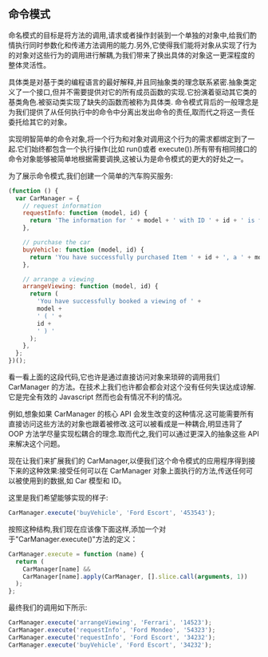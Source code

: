 ## 命令模式

命名模式的目标是将方法的调用,请求或者操作封装到一个单独的对象中,给我们酌情执行同时参数化和传递方法调用的能力.另外,它使得我们能将对象从实现了行为的对象对这些行为的调用进行解耦,为我们带来了换出具体的对象这一更深程度的整体灵活性。

具体类是对基于类的编程语言的最好解释,并且同抽象类的理念联系紧密.抽象类定义了一个接口,但并不需要提供对它的所有成员函数的实现.它扮演着驱动其它类的基类角色.被驱动类实现了缺失的函数而被称为具体类. 命令模式背后的一般理念是为我们提供了从任何执行中的命令中分离出发出命令的责任,取而代之将这一责任委托给其它的对象。

实现明智简单的命令对象,将一个行为和对象对调用这个行为的需求都绑定到了一起.它们始终都包含一个执行操作(比如 run()或者 execute()).所有带有相同接口的命令对象能够被简单地根据需要调换,这被认为是命令模式的更大的好处之一。

为了展示命令模式,我们创建一个简单的汽车购买服务:

```javascript
(function () {
  var CarManager = {
    // request information
    requestInfo: function (model, id) {
      return 'The information for ' + model + ' with ID ' + id + ' is foobar';
    },

    // purchase the car
    buyVehicle: function (model, id) {
      return 'You have successfully purchased Item ' + id + ', a ' + model;
    },

    // arrange a viewing
    arrangeViewing: function (model, id) {
      return (
        'You have successfully booked a viewing of ' +
        model +
        ' ( ' +
        id +
        ' ) '
      );
    },
  };
})();
```

看一看上面的这段代码,它也许是通过直接访问对象来琐碎的调用我们 CarManager 的方法。在技术上我们也许都会都会对这个没有任何失误达成谅解.它是完全有效的 Javascript 然而也会有情况不利的情况。

例如,想象如果 CarManager 的核心 API 会发生改变的这种情况.这可能需要所有直接访问这些方法的对象也跟着被修改.这可以被看成是一种耦合,明显违背了 OOP 方法学尽量实现松耦合的理念.取而代之,我们可以通过更深入的抽象这些 API 来解决这个问题。

现在让我们来扩展我们的 CarManager,以便我们这个命令模式的应用程序得到接下来的这种效果:接受任何可以在 CarManager 对象上面执行的方法,传送任何可以被使用到的数据,如 Car 模型和 ID。

这里是我们希望能够实现的样子:

```javascript
CarManager.execute('buyVehicle', 'Ford Escort', '453543');
```

按照这种结构,我们现在应该像下面这样,添加一个对于"CarManager.execute()"方法的定义：

```javascript
CarManager.execute = function (name) {
  return (
    CarManager[name] &&
    CarManager[name].apply(CarManager, [].slice.call(arguments, 1))
  );
};
```

最终我们的调用如下所示:

```javascript
CarManager.execute('arrangeViewing', 'Ferrari', '14523');
CarManager.execute('requestInfo', 'Ford Mondeo', '54323');
CarManager.execute('requestInfo', 'Ford Escort', '34232');
CarManager.execute('buyVehicle', 'Ford Escort', '34232');
```
